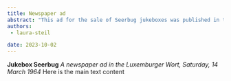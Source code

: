 ```yaml
---
title: Newspaper ad
abstract: "This ad for the sale of Seerbug jukeboxes was published in the Luxemburger Wort in 1964."
authors:
 - laura-steil

date: 2023-10-02
---
```

**Jukebox Seerbug**
*A newspaper ad in the Luxemburger Wort, Saturday, 14 March 1964* 
Here is the main text content
